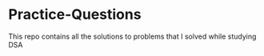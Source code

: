 # Practice-Questions
This repo contains all the solutions to problems that I solved while studying DSA
